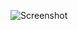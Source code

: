 ![Screenshot](https://raw.githubusercontent.com/Cryakl/Ultimate-RAT-Collection/refs/heads/main/LittleBusters/LittleBusters%202.10/Screenshot.png)
